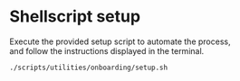 # Shellscript setup

Execute the provided setup script to automate the process,  
and follow the instructions displayed in the terminal.

```sh
./scripts/utilities/onboarding/setup.sh
```
